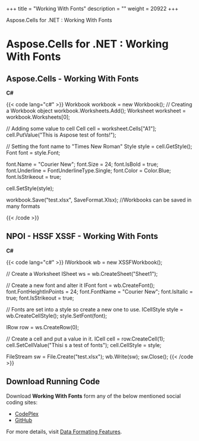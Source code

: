 +++
title = "Working With Fonts" 
description = "" 
weight = 20922 
+++

Aspose.Cells for .NET : Working With Fonts  

# Aspose.Cells for .NET : Working With Fonts


## Aspose.Cells - Working With Fonts

**C#**

{{< code lang="c#" >}}
Workbook workbook = new Workbook(); // Creating a Workbook object
workbook.Worksheets.Add();
Worksheet worksheet = workbook.Worksheets[0];

// Adding some value to cell
Cell cell = worksheet.Cells["A1"];
cell.PutValue("This is Aspose test of fonts!");

// Setting the font name to "Times New Roman"
Style style = cell.GetStyle();
Font font = style.Font;

font.Name = "Courier New";
font.Size = 24;
font.IsBold = true;
font.Underline = FontUnderlineType.Single;
font.Color = Color.Blue;
font.IsStrikeout = true;

cell.SetStyle(style);

workbook.Save("test.xlsx", SaveFormat.Xlsx); //Workbooks can be saved in many formats

{{< /code >}}

## NPOI - HSSF XSSF - Working With Fonts

**C#**

{{< code lang="c#" >}}
IWorkbook wb = new XSSFWorkbook();

// Create a Worksheet
ISheet ws = wb.CreateSheet("Sheet1");

// Create a new font and alter it
IFont font = wb.CreateFont();
font.FontHeightInPoints = 24;
font.FontName = "Courier New";
font.IsItalic = true;
font.IsStrikeout = true;            

// Fonts are set into a style so create a new one to use.
ICellStyle style = wb.CreateCellStyle();
style.SetFont(font);

IRow row = ws.CreateRow(0);

// Create a cell and put a value in it.
ICell cell = row.CreateCell(1);
cell.SetCellValue("Thisi s a test of fonts");
cell.CellStyle = style;

FileStream sw = File.Create("test.xlsx");
wb.Write(sw);
sw.Close();
{{< /code >}}

## Download Running Code

Download **Working With Fonts** form any of the below mentioned social coding sites:

*   [CodePlex](https://asposenpoi.codeplex.com/downloads/get/1508250)
*   [GitHub](https://github.com/aspose-cells/Aspose.Cells-for-.NET/releases/download/Aspose.Cells_Vs_NPOI_HWPF_and_XWPF_v1.1/Working.with.Fonts.zip)

For more details, visit [Data Formating Features](http://www.aspose.com/docs/display/cellsjava/Working+with+Data+Formatting).

